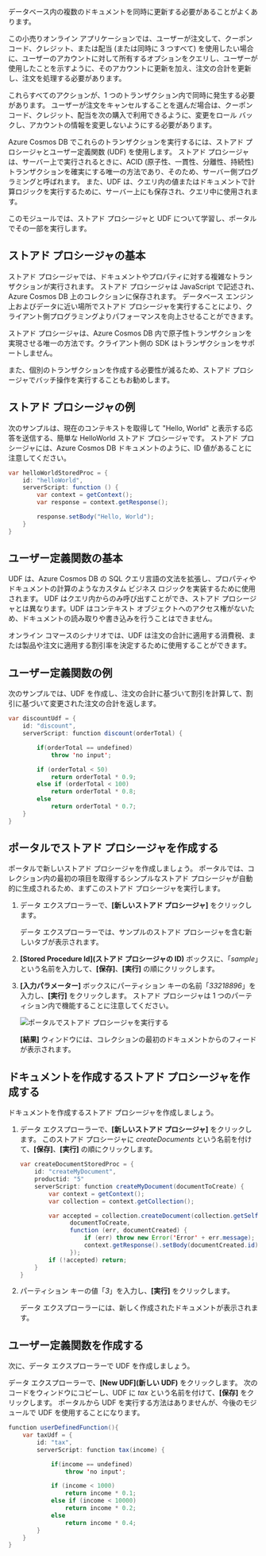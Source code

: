 データベース内の複数のドキュメントを同時に更新する必要があることがよくあります。 

この小売りオンライン アプリケーションでは、ユーザーが注文して、クーポン コード、クレジット、または配当 (または同時に 3 つすべて) を使用したい場合に、ユーザーのアカウントに対して所有するオプションをクエリし、ユーザーが使用したことを示すように、そのアカウントに更新を加え、注文の合計を更新し、注文を処理する必要があります。

これらすべてのアクションが、1 つのトランザクション内で同時に発生する必要があります。 ユーザーが注文をキャンセルすることを選んだ場合は、クーポン コード、クレジット、配当を次の購入で利用できるように、変更をロール バックし、アカウントの情報を変更しないようにする必要があります。

Azure Cosmos DB でこれらのトランザクションを実行するには、ストアド プロシージャとユーザー定義関数 (UDF) を使用します。 ストアド プロシージャは、サーバー上で実行されるときに、ACID (原子性、一貫性、分離性、持続性) トランザクションを確実にする唯一の方法であり、そのため、サーバー側プログラミングと呼ばれます。 また、UDF は、クエリ内の値またはドキュメントで計算ロジックを実行するために、サーバー上にも保存され、クエリ中に使用されます。 

このモジュールでは、ストアド プロシージャと UDF について学習し、ポータルでその一部を実行します。

## <a name="stored-procedure-basics"></a>ストアド プロシージャの基本

ストアド プロシージャでは、ドキュメントやプロパティに対する複雑なトランザクションが実行されます。 ストアド プロシージャは JavaScript で記述され、Azure Cosmos DB 上のコレクションに保存されます。 データベース エンジン上およびデータに近い場所でストアド プロシージャを実行することにより、クライアント側プログラミングよりパフォーマンスを向上させることができます。

ストアド プロシージャは、Azure Cosmos DB 内で原子性トランザクションを実現させる唯一の方法です。クライアント側の SDK はトランザクションをサポートしません。

また、個別のトランザクションを作成する必要性が減るため、ストアド プロシージャでバッチ操作を実行することもお勧めします。

<!--TODO: Ideally I'd like to list some cases where a stored procedure is not the best option.-->

## <a name="stored-procedure-example"></a>ストアド プロシージャの例

次のサンプルは、現在のコンテキストを取得して "Hello, World" と表示する応答を送信する、簡単な HelloWorld ストアド プロシージャです。 ストアド プロシージャには、Azure Cosmos DB ドキュメントのように、ID 値があることに注意してください。

```java
var helloWorldStoredProc = {
    id: "helloWorld",
    serverScript: function () {
        var context = getContext();
        var response = context.getResponse();

        response.setBody("Hello, World");
    }
}
```

## <a name="user-defined-function-basics"></a>ユーザー定義関数の基本

UDF は、Azure Cosmos DB の SQL クエリ言語の文法を拡張し、プロパティやドキュメントの計算のようなカスタム ビジネス ロジックを実装するために使用されます。 UDF はクエリ内からのみ呼び出すことができ、ストアド プロシージャとは異なります。UDF はコンテキスト オブジェクトへのアクセス権がないため、ドキュメントの読み取りや書き込みを行うことはできません。

オンライン コマースのシナリオでは、UDF は注文の合計に適用する消費税、または製品や注文に適用する割引率を決定するために使用することができます。

## <a name="user-defined-function-example"></a>ユーザー定義関数の例

次のサンプルでは、UDF を作成し、注文の合計に基づいて割引を計算して、割引に基づいて変更された注文の合計を返します。

```java
var discountUdf = {
    id: "discount",
    serverScript: function discount(orderTotal) {

        if(orderTotal == undefined) 
            throw 'no input';

        if (orderTotal < 50) 
            return orderTotal * 0.9;
        else if (orderTotal < 100) 
            return orderTotal * 0.8;
        else
            return orderTotal * 0.7;
    }
}
```

## <a name="create-a-stored-procedure-in-the-portal"></a>ポータルでストアド プロシージャを作成する

ポータルで新しいストアド プロシージャを作成しましょう。 ポータルでは、コレクション内の最初の項目を取得するシンプルなストアド プロシージャが自動的に生成されるため、まずこのストアド プロシージャを実行します。

1. データ エクスプローラーで、**[新しいストアド プロシージャ]** をクリックします。

    データ エクスプローラーでは、サンプルのストアド プロシージャを含む新しいタブが表示されます。

  <!--TODO: Insert animated .gif of creating the stored procedure.-->

2. **[Stored Procedure Id]\(ストアド プロシージャの ID\)** ボックスに、「*sample*」という名前を入力して、**[保存]**、**[実行]** の順にクリックします。


3. **[入力パラメーター]** ボックスにパーティション キーの名前「*33218896*」を入力し、**[実行]** をクリックします。 ストアド プロシージャは 1 つのパーティション内で機能することに注意してください。

    ![ポータルでストアド プロシージャを実行する](../media-draft/5-javascript-programming/stored-procedure.gif)

    **[結果]** ウィンドウには、コレクションの最初のドキュメントからのフィードが表示されます。

## <a name="create-a-stored-procedure-that-creates-documents"></a>ドキュメントを作成するストアド プロシージャを作成する

ドキュメントを作成するストアド プロシージャを作成しましょう。

1. データ エクスプローラーで、**[新しいストアド プロシージャ]** をクリックします。 このストアド プロシージャに *createDocuments* という名前を付けて、**[保存]**、**[実行]** の順にクリックします。

    ```java
    var createDocumentStoredProc = {
        id: "createMyDocument",
        productid: "5"
        serverScript: function createMyDocument(documentToCreate) {
            var context = getContext();
            var collection = context.getCollection();
    
            var accepted = collection.createDocument(collection.getSelfLink(),
                  documentToCreate,
                  function (err, documentCreated) {
                      if (err) throw new Error('Error' + err.message);
                      context.getResponse().setBody(documentCreated.id)
                  });
            if (!accepted) return;
        }
    }
    ```

<!--TODO: Need to fix code above.-->

2. パーティション キーの値「*3*」を入力し、**[実行]** をクリックします。

    データ エクスプローラーには、新しく作成されたドキュメントが表示されます。 

## <a name="create-a-user-defined-function"></a>ユーザー定義関数を作成する

次に、データ エクスプローラーで UDF を作成しましょう。

データ エクスプローラーで、**[New UDF]\(新しい UDF\)** をクリックします。 次のコードをウィンドウにコピーし、UDF に *tax* という名前を付けて、**[保存]** をクリックします。 ポータルから UDF を実行する方法はありませんが、今後のモジュールで UDF を使用することになります。

```java
function userDefinedFunction(){
    var taxUdf = {
        id: "tax",
        serverScript: function tax(income) {

            if(income == undefined) 
                throw 'no input';

            if (income < 1000) 
                return income * 0.1;
            else if (income < 10000) 
                return income * 0.2;
            else
                return income * 0.4;
        }
    }
}
```

